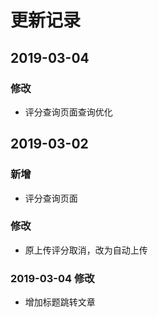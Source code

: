 # 更新记录

## 2019-03-04
### 修改
- 评分查询页面查询优化

## 2019-03-02
### 新增
- 评分查询页面

### 修改
- 原上传评分取消，改为自动上传

### 2019-03-04 修改
- 增加标题跳转文章